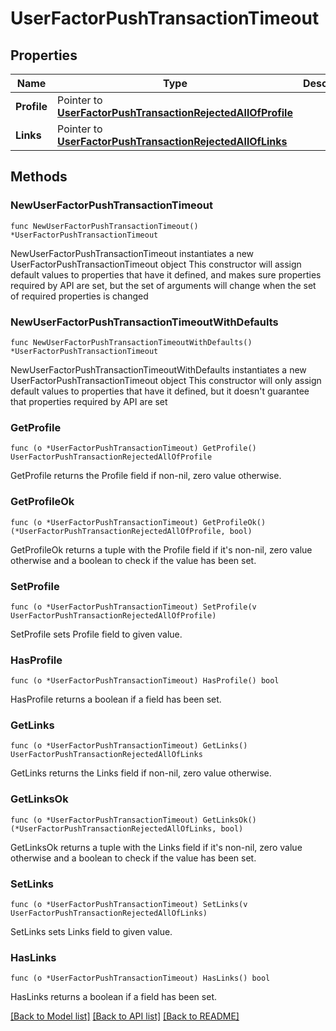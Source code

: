# UserFactorPushTransactionTimeout

## Properties

Name | Type | Description | Notes
------------ | ------------- | ------------- | -------------
**Profile** | Pointer to [**UserFactorPushTransactionRejectedAllOfProfile**](UserFactorPushTransactionRejectedAllOfProfile.md) |  | [optional] 
**Links** | Pointer to [**UserFactorPushTransactionRejectedAllOfLinks**](UserFactorPushTransactionRejectedAllOfLinks.md) |  | [optional] 

## Methods

### NewUserFactorPushTransactionTimeout

`func NewUserFactorPushTransactionTimeout() *UserFactorPushTransactionTimeout`

NewUserFactorPushTransactionTimeout instantiates a new UserFactorPushTransactionTimeout object
This constructor will assign default values to properties that have it defined,
and makes sure properties required by API are set, but the set of arguments
will change when the set of required properties is changed

### NewUserFactorPushTransactionTimeoutWithDefaults

`func NewUserFactorPushTransactionTimeoutWithDefaults() *UserFactorPushTransactionTimeout`

NewUserFactorPushTransactionTimeoutWithDefaults instantiates a new UserFactorPushTransactionTimeout object
This constructor will only assign default values to properties that have it defined,
but it doesn't guarantee that properties required by API are set

### GetProfile

`func (o *UserFactorPushTransactionTimeout) GetProfile() UserFactorPushTransactionRejectedAllOfProfile`

GetProfile returns the Profile field if non-nil, zero value otherwise.

### GetProfileOk

`func (o *UserFactorPushTransactionTimeout) GetProfileOk() (*UserFactorPushTransactionRejectedAllOfProfile, bool)`

GetProfileOk returns a tuple with the Profile field if it's non-nil, zero value otherwise
and a boolean to check if the value has been set.

### SetProfile

`func (o *UserFactorPushTransactionTimeout) SetProfile(v UserFactorPushTransactionRejectedAllOfProfile)`

SetProfile sets Profile field to given value.

### HasProfile

`func (o *UserFactorPushTransactionTimeout) HasProfile() bool`

HasProfile returns a boolean if a field has been set.

### GetLinks

`func (o *UserFactorPushTransactionTimeout) GetLinks() UserFactorPushTransactionRejectedAllOfLinks`

GetLinks returns the Links field if non-nil, zero value otherwise.

### GetLinksOk

`func (o *UserFactorPushTransactionTimeout) GetLinksOk() (*UserFactorPushTransactionRejectedAllOfLinks, bool)`

GetLinksOk returns a tuple with the Links field if it's non-nil, zero value otherwise
and a boolean to check if the value has been set.

### SetLinks

`func (o *UserFactorPushTransactionTimeout) SetLinks(v UserFactorPushTransactionRejectedAllOfLinks)`

SetLinks sets Links field to given value.

### HasLinks

`func (o *UserFactorPushTransactionTimeout) HasLinks() bool`

HasLinks returns a boolean if a field has been set.


[[Back to Model list]](../README.md#documentation-for-models) [[Back to API list]](../README.md#documentation-for-api-endpoints) [[Back to README]](../README.md)


